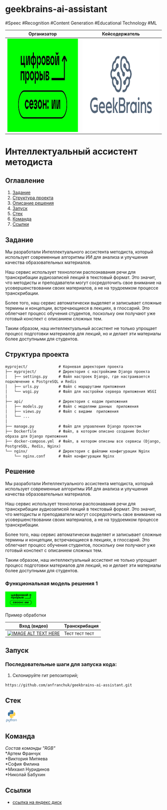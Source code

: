 # geekbrains-ai-assistant

#Speec #Recognition #Content Generation #Educational Technology #ML

| Организатор  | Кейсодержатель |
| ------------- | ------------- |
| <img width="600" height="300" alt="image" src="https://github.com/anfranchuk/geekbrains-ai-assistant/blob/main/staticfiles/cplogo.jpg">  | <img width="600" height="300" alt="image" src="https://github.com/anfranchuk/geekbrains-ai-assistant/blob/main/staticfiles/gblogo.png">  |

# Интеллектуальный ассистент методиста

## Оглавление
1. [Задание](#zadanie)
2. [Структура проекта](#structure)
3. [Описание решения](#solution)
4. [Запуск](#startup)
5. [Стек](#stack)
6. [Команда](#team)
7. [Ссылки](#urls)

## <a name="zadanie"> Задание </a>

Мы разработали Интеллектуального ассистента методиста, который использует современные алгоритмы ИИ для анализа и улучшения качества образовательных материалов.

Наш сервис использует технологии распознавания речи для транскрибации аудиозаписей лекций в текстовый формат. Это значит, что методисты и преподаватели могут сосредоточить свое внимание на усовершенствовании своих материалов, а не на трудоемком процессе транскрибации.

Более того, наш сервис автоматически выделяет и записывает сложные термины и концепции, встречающиеся в лекциях, в глоссарий. Это облегчает процесс обучения студентов, поскольку они получают уже готовый конспект с описанием сложных тем.

Таким образом, наш интеллектуальный ассистент не только упрощает процесс подготовки материалов для лекций, но и делает эти материалы более доступными для студентов.

## <a name="structure">Структура проекта </a>
```
myproject/              # Корневая директория проекта
├── myproject/          # Директория с настройками Django проекта
│   ├── settings.py     # Файл настроек Django, где настраивается подключение к PostgreSQL и Redis
│   ├── urls.py         # Файл с маршрутами приложения
│   └── wsgi.py         # Файл для настройки сервера приложения WSGI
│
├── api/                # Директория с кодом приложения
│   ├── models.py       # Файл с моделями данных  приложения
│   ├── views.py        # Файл с видами  приложения
│   └── ...
│
├── manage.py           # Файл для управления Django проектом
├── Dockerfile          # Файл, в котором описано создание Docker образа для Django приложения
├── docker-compose.yml  # Файл, в котором описаны все сервисы (Django, PostgreSQL, Redis, Nginx)
└── nginx/              # Директория с файлами конфигурации Nginx
    └── nginx.conf      # Файл конфигурации Nginx
```

## <a name="solution">Решение </a>
Мы разработали Интеллектуального ассистента методиста, который использует современные алгоритмы ИИ для анализа и улучшения качества образовательных материалов.

Наш сервис использует технологии распознавания речи для транскрибации аудиозаписей лекций в текстовый формат. Это значит, что методисты и преподаватели могут сосредоточить свое внимание на усовершенствовании своих материалов, а не на трудоемком процессе транскрибации.

Более того, наш сервис автоматически выделяет и записывает сложные термины и концепции, встречающиеся в лекциях, в глоссарий. Это облегчает процесс обучения студентов, поскольку они получают уже готовый конспект с описанием сложных тем.

Таким образом, наш интеллектуальный ассистент не только упрощает процесс подготовки материалов для лекций, но и делает эти материалы более доступными для студентов.

### Функциональная модель решения 1
<img width="100" height="50" alt="func_scheme" src="https://github.com/anfranchuk/geekbrains-ai-assistant/blob/main/staticfiles/cplogo.jpg"> 

<p>Пример обработки </p>

| Вход (видео)  | Транскрибация |
| ------------- | ------------- |
| [![IMAGE ALT TEXT HERE](https://img.youtube.com/vi/tPhx4kUM8Vg/0.jpg)](https://www.youtube.com/watch?v=tPhx4kUM8Vg)  | Тест тест тест |



## <a name="startup">Запуск</a>

### Последовательные шаги для запуска кода:
1. Склонируйте гит репозиторий;    
```Bash
https://github.com/anfranchuk/geekbrains-ai-assistant.git
```

## <a name="stack">Стек </a>
  <img src="https://github.com/devicons/devicon/blob/master/icons/python/python-original-wordmark.svg" title="Python" alt="Python" width="40" height="40"/>&nbsp;

## <a name="team">Команда </a>

*Состав команды "RGB"*    
*Артем Франчук    
*Виктория Митяева    
*София Филина    
*Михаил Нуридинов    
*Николай Бабухин
## <a name="urls">Ссылки </a>
 
- [ссылка на яндекс диск]( https://disk.yandex.ru/)   